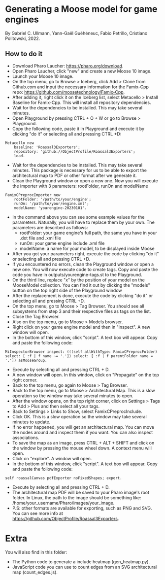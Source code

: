 # Generating a Moose model for game engines
By Gabriel C. Ullmann, Yann-Gaël Guéhéneuc, Fabio Petrillo, Cristiano Politowski, 2022.

## How to do it
- Download Pharo Laucher: https://pharo.org/download.
- Open Pharo Laucher, click "new" and create a new Moose 10 image.
- Launch your Moose 10 image.
- On the top menu, go to Browse > Iceberg, click Add > Clone from Github.com and input the necessary information for the Famix-Cpp repo: https://github.com/moosetechnology/Famix-Cpp.
- After adding it, right click it on the Iceberg list, select Metacello > Install Baseline for Famix-Cpp. This will install all repository dependencies.
- Wait for the dependencies to be installed. This may take several minutes.
- Open Playground by pressing CTRL + O + W or go to Browse > Playground.
- Copy the following code, paste it in Playground and execute it by clicking "do it" or selecting all and pressing CTRL +D:
```
Metacello new
    baseline: 'Roassal3Exporters';
    repository: 'github://ObjectProfile/Roassal3Exporters';
    load.
```
- Wait for the dependencies to be installed. This may take several minutes. This package is necessary for us to be able to export the architectural map to PDF or other format after we generate it.
- Clean the Playground window or open a new one. Now you will execute the importer with 3 parameters: rootFolder, runOn and modelName
```
FamixCPreprocImporter new 
    rootFolder: '/path/to/your/engine'; 
    runOn: '/path/to/your/engine.xml';
    modelName: 'yourengine-20230101'.
```
- In the command above you can see some example values for the parameters. Naturally, you will have to replace them by your own. The parameters are described as follows:
    - rootFolder: your game engine's full path, the same you have in your .dot file and .xml file
    - runOn: your game engine include .xml file
    - modelName: a name for your model, to be displayed inside Moose
- After you got your parameters right, execute the code by clicking "do it" or selecting all and pressing CTRL +D.
- If you encountered no errors, clean the Playground window or open a new one. You will now execute code to create tags. Copy and paste the code you have in outputs/yourengine-tags.st to the Playground.
- On the third line, replace "x" by the position of your model on the MooseModel collection. You can find it out by clicking the "models" button on the top right side of the Playground window
- After the replacement is done, execute the code by clicking "do it" or selecting all and pressing CTRL +D.
- On the top menu, go to Moose > Tag Browser. You should see all subsystems from step 3 and their respective files as tags on the list.
- Close the Tag Browser.
- Also on the top menu, go to Moose > Models browser.
- Right click on your game engine model and then in "inspect". A new window will open.
- In the bottom of this window, click "script". A text box will appear. Copy and paste the following code:
```
MiInspectorBrowser inspect: (((self allWithType: FamixCPreprocFolder) select: [ :f | f name ~= '.']) select: [ :f | f parentFolder name = '.']) asMooseGroup.
```
- Execute by selecting all and pressing CTRL + D.
- A new window will open. In this window, click on "Propagate" on the top right corner.
- Back to the top menu, go again to Moose > Tag Browser.
- Back to the top menu, go to Moose > Architectural Map. This is a slow operation so the window may take several minutes to open.
- After the window opens, on the top right corner, click on Settings > Tags to Add > Plus and then select all your tags.
- Back to Settings > Links to Show, select FamixCPreprocInclude.
- Click OK. This is a slow operation so the window may take several minutes to update.
- If no error happened, you will get an architectural map. You can move the nodes around and inspect them if you want. You can also inspect associations.
- To save the map as an image, press CTRL + ALT + SHIFT and click on the window by pressing the mouse wheel down. A context menu will open.
- Click on "explore". A window will open.
- In the bottom of this window, click "script". A text box will appear. Copy and paste the following code:
```
self roassalCanvas pdfExporter noFixedShapes; export.
```
- Execute by selecting all and pressing CTRL + D.
- The architectural map PDF will be saved to your Pharo image's root folder. In Linux, the path to the image should be something like: /home/your_username/Pharo/images/your_image.
- P.S: other formats are available for exporting, such as PNG and SVG. You can see more info at https://github.com/ObjectProfile/Roassal3Exporters.

# Extra
You will also find in this folder:
- The Python code to generate a include heatmap (gen_heatmap.py).
- JavaScript code you can use to count edges from an SVG architectural map (count_edges.js).
